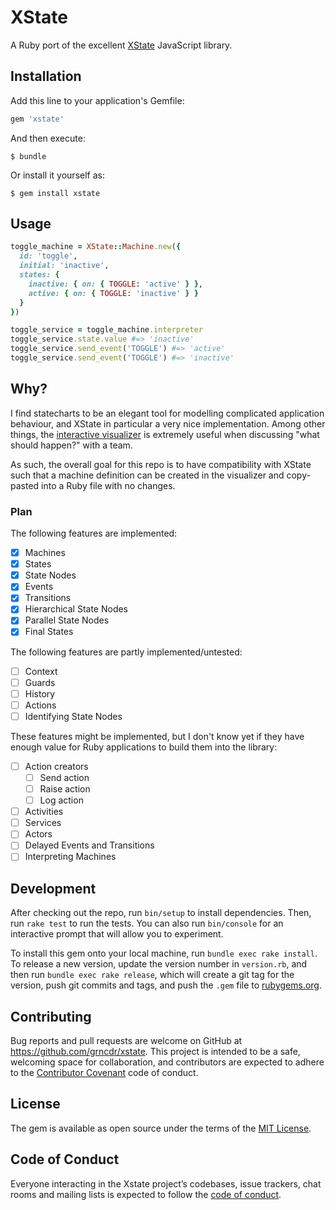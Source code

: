 # XState

A Ruby port of the excellent [XState](http://xstate.js.org) JavaScript library.

## Installation

Add this line to your application's Gemfile:

```ruby
gem 'xstate'
```

And then execute:

    $ bundle

Or install it yourself as:

    $ gem install xstate

## Usage

```rb
toggle_machine = XState::Machine.new({
  id: 'toggle',
  initial: 'inactive',
  states: {
    inactive: { on: { TOGGLE: 'active' } },
    active: { on: { TOGGLE: 'inactive' } }
  }
})

toggle_service = toggle_machine.interpreter
toggle_service.state.value #=> 'inactive'
toggle_service.send_event('TOGGLE') #=> 'active'
toggle_service.send_event('TOGGLE') #=> 'inactive'
```

## Why?

I find statecharts to be an elegant tool for modelling complicated application
behaviour, and XState in particular a very nice implementation. Among other
things, the [interactive visualizer](https://xstate.js.org/viz) is extremely
useful when discussing "what should happen?" with a team.

As such, the overall goal for this repo is to have compatibility with XState
such that a machine definition can be created in the visualizer and copy-pasted
into a Ruby file with no changes.

### Plan

The following features are implemented:

- [x] Machines
- [x] States
- [x] State Nodes
- [x] Events
- [x] Transitions
- [x] Hierarchical State Nodes
- [x] Parallel State Nodes
- [x] Final States

The following features are partly implemented/untested:

- [ ] Context
- [ ] Guards
- [ ] History
- [ ] Actions
- [ ] Identifying State Nodes

These features might be implemented, but I don't know yet if they have enough
value for Ruby applications to build them into the library:

- [ ] Action creators
  - [ ] Send action
  - [ ] Raise action
  - [ ] Log action
- [ ] Activities
- [ ] Services
- [ ] Actors
- [ ] Delayed Events and Transitions
- [ ] Interpreting Machines

## Development

After checking out the repo, run `bin/setup` to install dependencies. Then, run `rake test` to run the tests. You can also run `bin/console` for an interactive prompt that will allow you to experiment.

To install this gem onto your local machine, run `bundle exec rake install`. To release a new version, update the version number in `version.rb`, and then run `bundle exec rake release`, which will create a git tag for the version, push git commits and tags, and push the `.gem` file to [rubygems.org](https://rubygems.org).

## Contributing

Bug reports and pull requests are welcome on GitHub at https://github.com/grncdr/xstate. This project is intended to be a safe, welcoming space for collaboration, and contributors are expected to adhere to the [Contributor Covenant](http://contributor-covenant.org) code of conduct.

## License

The gem is available as open source under the terms of the [MIT License](https://opensource.org/licenses/MIT).

## Code of Conduct

Everyone interacting in the Xstate project’s codebases, issue trackers, chat rooms and mailing lists is expected to follow the [code of conduct](https://github.com/grncdr/xstate/blob/master/CODE_OF_CONDUCT.md).
